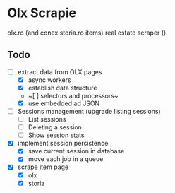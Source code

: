 # Olx Scrapie

olx.ro (and conex storia.ro items) real estate scraper ().

## Todo
- [ ] extract data from OLX pages
  - [x] async workers
  - [x] establish data structure
  - ~[ ] selectors and processors~
  - [x] use embedded ad JSON

- [ ] Sessions management (upgrade listing sessions)
  - [ ] List sessions
  - [ ] Deleting a session
  - [ ] Show session stats

- [x] implement session persistence
  - [x] save current session in database
  - [x] move each job in a queue

- [x] scrape item page
  - [x] olx
  - [x] storia
